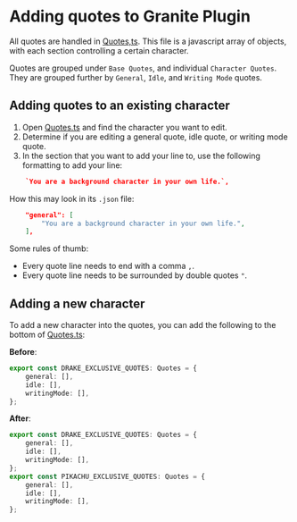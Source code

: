 
# Adding quotes to Granite Plugin

All quotes are handled in [Quotes,ts](src/quotes/Quotes.ts).
This file is a javascript array of objects, with each section controlling a certain character.

Quotes are grouped under `Base Quotes`, and individual `Character Quotes`.
They are grouped further by `General`, `Idle`, and `Writing Mode` quotes.

## Adding quotes to an existing character

1. Open [Quotes.ts](src/quotes/Quotes.ts) and find the character you want to edit.
2. Determine if you are editing a general quote, idle quote, or writing mode quote.
3. In the section that you want to add your line to, use the following formatting to add your line:

```json
   	`You are a background character in your own life.`,
```

How this may look in its `.json` file:

```json
    "general": [
        "You are a background character in your own life.",
    ],
```


Some rules of thumb:
- Every quote line needs to end with a comma `,`.
- Every quote line needs to be surrounded by double quotes `"`.

## Adding a new character

To add a new character into the quotes, you can add the following to the bottom of [Quotes.ts](src/quotes/Quotes.ts):

**Before**: 

```ts
export const DRAKE_EXCLUSIVE_QUOTES: Quotes = {
    general: [],
    idle: [],
    writingMode: [],
};
```

**After**:

```ts
export const DRAKE_EXCLUSIVE_QUOTES: Quotes = {
    general: [],
    idle: [],
    writingMode: [],
};
export const PIKACHU_EXCLUSIVE_QUOTES: Quotes = {
    general: [],
    idle: [],
    writingMode: [],
};
```
